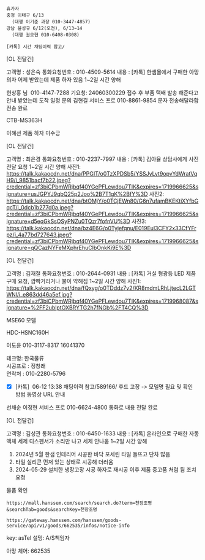 ```
휴가자
충청 이태구 6/13
  (대행 이기준 과장 010-3447-4857)
강남 윤성규 6/12(오전), 6/13~14
  (대행 권오현 010-6408-0308)
```

```
[카톡] 시간 채팅이력 참고/
```

[OL 전달건]

고객명 : 성은숙
통화요청번호 : 010-4509-5614
내용 : [카톡] 한샘몰에서 구매한 아망 의자 어제 받았는데 제품 하자 있음
1~2일 시간 양해


현상홍 님  010-4147-7288
기요청: 24060300229 접수 후 부품 택배 발송 해준다고 안내 받았는데 도착 일정 문의
김현길 서비스 프로 010-8861-9854 문자 전송해달라함 전송 완료

 CTB-MS363H

이혜선 제품 하자 미수긍


[OL 전달건]

고객명 : 최은경
통화요청번호 : 010-2237-7997
내용 : [카톡] 김아율 상담사에게 사진 전달 요청
1~2일 시간 양해
사진1: https://talk.kakaocdn.net/dna/PPGIT/o0TzXPDSb5/YSSJyLvt9opvYdWratVqH9/i_9851bacf7b22.jpeg?credential=zf3biCPbmWRjbqf40YGePFLewdou7TIK&expires=1719966625&signature=usJGPYJ9qbQ25p2Joo%2B7T1gK%2BfY%3D
사진2: https://talk.kakaocdn.net/dna/btOMjY/o0TCjEWn80/G6n7ufamBKEKtiXYfbGqcT/i_0dcb1b277d0a.jpeg?credential=zf3biCPbmWRjbqf40YGePFLewdou7TIK&expires=1719966625&signature=d5eqGkSsOSyPNZu0TQzr7fofnVU%3D
사진3: https://talk.kakaocdn.net/dna/bz4E6G/o0Tyjefqnu/E019Eul3CFY2x33CfYFrpz/i_4a77bd727643.jpeg?credential=zf3biCPbmWRjbqf40YGePFLewdou7TIK&expires=1719966625&signature=qQCazNYFeMXphrEhuCIbOnkKi9E%3D

[OL 전달건]

고객명 : 김재철
통화요청번호 : 010-2644-0931
내용 : [카톡] 거실 형광등 LED 제품 구매 요청, 깜빡거리거나 불이 약해짐
1~2일 시간 양해
사진1: https://talk.kakaocdn.net/dna/fQxyg/o0TDddz7v2/KR8mdmLRhLjtecL2LGTWNl/i_e863dd46a5ef.jpg?credential=zf3biCPbmWRjbqf40YGePFLewdou7TIK&expires=1719968087&signature=%2FF2ublptOXBRYTG2h7fNGb%2FT4CQ%3D

MSE60 모델 

HDC-HSNC160H

이도윤 010-3117-8317 16041370

테크명: 한국물류  
시공프로 : 정창래  
연락처 : 010-2280-5796

- [x] [카톡]  06-12 13:38 채팅이력 참고/589166/ 후드 고장 -> 모델명 필요 및 확인 방법 동영상 URL 안내

선채순 이정현 서비스 프로 010-6624-4800 통화로 내용 전달 완료


[OL 전달건]

고객명 : 김성관
통화요청번호 : 010-6450-1633
내용 : [카톡] 온라인으로 구매한 자동 액체 세제 디스펜서가 소리만 나고 세제 안나옴
1~2일 시간 양해


1. 2024년 5월 한샘 인테리어 시공한 바닥 포세린 타일 들뜨고 단차 많음
2. 타일 실리콘 먼저 있는 상태로 시공해 더러움
3. 2024-05-29 설치한 냉장고장 시공 하자로 재시공 이후 제품 중고품 처럼 됨 조치 요청


물품 확인

```
https://mall.hanssem.com/search/search.do?term=천장조명&searchTab=goods&searchKey=천장조명
```

```
https://gateway.hanssem.com/hanssem/goods-service/api/v1/goods/662535/infos/notice-info
```

key: asTel 
설멍: A/S책임자

아망 체어: 662535